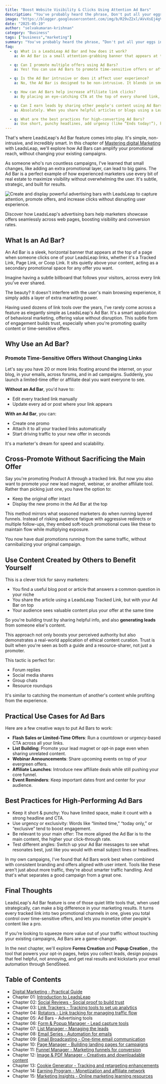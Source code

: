```yaml
---
title: "Boost Website Visibility & Clicks Using Attention Ad Bars"
description: "You've probably heard the phrase, Don't put all your eggs in one basket. In online marketing, that translates to: Don't waste an opportunity to prom"
image: "https://blogger.googleusercontent.com/img/b/R29vZ2xl/AVvXsEj4gVY05KY67kIo-F8i_cCtOhP13WbAIe2YygRlmpweFv6fnfONiPvRhtOfSgnV8PN5R6FyOKLQcJUp4lJrBTsQ1NCIvhPaSoqYpJVeo5BeBGZ8Xpr_mnyFTT8AxC0GDisq2iqIxz3pvr1Uq6ouFnpHhhCaZatzJ93TlCpNmIU5rABf7Qq8otDb2jrrINfW/s1600/advertising-bar-ad-bar.webp"
date: "2025-05-19"
author: "selvakumaran-krishnan"
category: "Business"
tags: ["business","marketing"]
summary: "You've probably heard the phrase, “Don't put all your eggs in one basket.” In online marketing, that translates to: Don't waste an opportunity to promote more than one offer at a time."
faq:
  - q: What is a LeadsLeap Ad Bar and how does it work?
    a: An Ad Bar is a small attention-grabbing banner that appears at the top of any page opened through a LeadsLeap link. It helps promote extra offers without changing your main content, improving visibility and engagement effortlessly.

  - q: Can I promote multiple offers using Ad Bars?
    a: Yes! You can use Ad Bars to promote time-sensitive offers or affiliate products alongside your existing campaigns. This way, every link becomes a dual-purpose traffic tool.

  - q: Is the Ad Bar intrusive or does it affect user experience?
    a: No, the Ad Bar is designed to be non-intrusive. It blends in smoothly with the page and doesn't block or distract from the main content, making it ideal for subtle yet effective promotion.

  - q: How can Ad Bars help increase affiliate link clicks?
    a: By placing an eye-catching CTA at the top of every shared link, Ad Bars make sure your offer is always seen. This added visibility often results in higher click-through rates and conversions.

  - q: Can I earn leads by sharing other people's content using Ad Bars?
    a: Absolutely. When you share helpful articles or blogs using a LeadsLeap tracked link, your Ad Bar appears on top—allowing you to capture leads or promote offers while providing value to your audience.

  - q: What are the best practices for high-converting Ad Bars?
    a: Use short, punchy headlines, add urgency (like “Ends today!”), keep your offer relevant to the content, and always test different messages to find what works best for your audience.
---
```


That's where LeadsLeap's Ad Bar feature comes into play. It's simple, non-intrusive, and incredibly smart. In this chapter of [Mastering digital Marketing](/digital-marketing-strategy) with LeadsLeap, we'll explore how Ad Bars can amplify your promotional reach, without changing your existing campaigns.

As someone who's run countless campaigns, I've learned that small changes, like adding an extra promotional layer, can lead to big gains. The Ad Bar is a perfect example of how experienced marketers use every bit of real estate to maximize visibility without overwhelming the user. It's subtle, strategic, and built for results.

![Create and display powerful advertising bars with LeadsLeap to capture attention, promote offers, and increase clicks without disrupting user experience.](https://blogger.googleusercontent.com/img/b/R29vZ2xl/AVvXsEj4gVY05KY67kIo-F8i_cCtOhP13WbAIe2YygRlmpweFv6fnfONiPvRhtOfSgnV8PN5R6FyOKLQcJUp4lJrBTsQ1NCIvhPaSoqYpJVeo5BeBGZ8Xpr_mnyFTT8AxC0GDisq2iqIxz3pvr1Uq6ouFnpHhhCaZatzJ93TlCpNmIU5rABf7Qq8otDb2jrrINfW/s1600/advertising-bar-ad-bar.webp "Advertising Bars in LeadsLeap")

Discover how LeadsLeap's advertising bars help marketers showcase offers seamlessly across web pages, boosting visibility and conversion rates.

What Is an Ad Bar?
------------------

An Ad Bar is a sleek, horizontal banner that appears at the top of a page when someone clicks one of your LeadsLeap links, whether it's a Tracked Link, Page Link, or Coop Link. It sits quietly above your content, acting as a secondary promotional space for any offer you want.

Imagine having a subtle billboard that follows your visitors, across every link you've ever shared.

The beauty? It doesn't interfere with the user's main browsing experience, it simply adds a layer of extra marketing power.

Having used dozens of link tools over the years, I've rarely come across a feature as elegantly simple as LeadsLeap's Ad Bar. It's a smart application of behavioral marketing, offering value without disruption. This subtle form of engagement builds trust, especially when you're promoting quality content or time-sensitive offers.

Why Use an Ad Bar?
------------------

### Promote Time-Sensitive Offers Without Changing Links

Let's say you have 20 or more links floating around the internet, on your blog, in your emails, across forums, and in ad campaigns. Suddenly, you launch a limited-time offer or affiliate deal you want everyone to see.

**Without an Ad Bar**, you'd have to:

*   Edit every tracked link manually
*   Update every ad or post where your link appears

**With an Ad Bar**, you can:

*   Create one promo
*   Attach it to all your tracked links automatically
*   Start driving traffic to your new offer in seconds

It's a marketer's dream for speed and scalability.

Cross-Promote Without Sacrificing the Main Offer
------------------------------------------------

Say you're promoting Product A through a tracked link. But now you also want to promote your new lead magnet, webinar, or another affiliate tool. Rather than picking just one, you have the option to:

*   Keep the original offer intact
*   Display the new promo in the Ad Bar at the top

This method mirrors what seasoned marketers do when running layered funnels. Instead of risking audience fatigue with aggressive redirects or multiple follow-ups, they embed soft-touch promotional cues like these to maintain flow while multiplying exposure.

You now have dual promotions running from the same traffic, without cannibalizing your original campaign.

Use Content Created by Others to Benefit Yourself
-------------------------------------------------

This is a clever trick for savvy marketers:

*   You find a useful blog post or article that answers a common question in your niche
*   You share the article using a LeadsLeap Tracked Link, but with your Ad Bar on top
*   Your audience sees valuable content plus your offer at the same time

So you're building trust by sharing helpful info, and also **generating leads** from someone else's content.

This approach not only boosts your perceived authority but also demonstrates a real-world application of ethical content curation. Trust is built when you're seen as both a guide and a resource-sharer, not just a promoter.

This tactic is perfect for:

*   Forum replies
*   Social media shares
*   Group chats
*   Resource roundups

It's similar to catching the momentum of another's content while profiting from the experience.

Practical Use Cases for Ad Bars
-------------------------------

Here are a few creative ways to put Ad Bars to work:

*   **Flash Sales or Limited-Time Offers**: Run a countdown or urgency-based CTA across all your links.
*   **List Building**: Promote your lead magnet or opt-in page even when sharing unrelated content.
*   **Webinar Announcements**: Share upcoming events on top of your evergreen offers.
*   **Affiliate Launches**: Introduce new affiliate deals while still pushing your core funnel.
*   **Event Reminders**: Keep important dates front and center for your audience.

Best Practices for High-Performing Ad Bars
------------------------------------------

*   Keep it short & punchy: You have limited space, make it count with a strong headline and CTA.
*   Use urgency or exclusivity: Words like “limited time,” “today only,” or “exclusive” tend to boost engagement.
*   Be relevant to your main offer: The more aligned the Ad Bar is to the main content, the higher your click-through rate.
*   Test different angles: Switch up your Ad Bar messages to see what resonates best, just like you would with email subject lines or headlines.

In my own campaigns, I've found that Ad Bars work best when combined with consistent branding and offers aligned with user intent. Tools like these aren't just about more traffic, they're about smarter traffic handling. And that's what separates a good campaign from a great one.

Final Thoughts
--------------

LeadsLeap's Ad Bar feature is one of those quiet little tools that, when used strategically, can make a big difference in your marketing results. It turns every tracked link into two promotional channels in one, gives you total control over time-sensitive offers, and lets you monetize other people's content like a pro.

If you're looking to squeeze more value out of your traffic without touching your existing campaigns, Ad Bars are a game-changer.

In the next chapter, we'll explore **Forms Creation** and **Popup Creation** , the tool that powers your opt-in pages, helps you collect leads, design popups that feel helpful, not annoying, and get real results and kickstarts your email automation through SendSteed.


Table of Contents
-----------------

*   [Digital Marketing - Practical Guide](/digital-marketing-practical-guide)
*   Chapter 01: [Introduction to LeadsLeap](/marketing-platform-all-in-one)
*   Chapter 02: [Social Reviews - Social proof to build trust](/social-reviews)
*   Chapter 03: [Link Trackers - Tracking tools to set up analytics](/link-tracker-traffic-analysis)
*   Chapter 04: [Rotators - Link tracking for managing traffic flow](/traffic-link-management)
*   Chapter 05: Ad Bars - Advertising tools
*   Chapter 06: [Form & Popup Manager - Lead capture tools](/form-popup-tools)
*   Chapter 07: [List Manager - Managing the leads](/leads-list-manager)
*   Chapter 08: [Email Series - Automation for emails](/email-automation-series)
*   Chapter 09: [Email Broadcasting - One-time email communication](/email-broadcasting-tips)
*   Chapter 10: [Page Manager - Building landing pages for campaigns](/landing-page-manager)
*   Chapter 11: [Funnel Manager - Marketing funnels for conversion](/sales-funnel-manager)
*   Chapter 12: [Image & PDF Manager - Creatives and downloadable content](/image-pdf-hosting)
*   Chapter 13: [Cookie Generator - Tracking and retargeting enhancements](/cookie-tracking-generator)
*   Chapter 14: [Earning Program - Monetization and affiliate network](/money-income-stream)
*   Chapter 15: [Marketing Insights - Online marketing learning resources](/learn-marketing-insights)